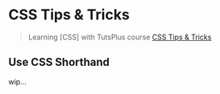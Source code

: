 # CSS Tips & Tricks

> Learning [CSS] with TutsPlus course [CSS Tips & Tricks](https://courses.tutsplus.com/courses/css-tips-tricks)

## Use CSS Shorthand

wip...